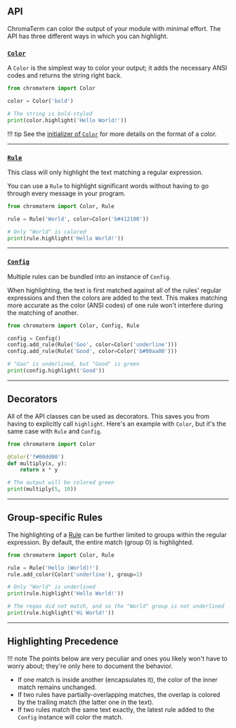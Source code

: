 ## API

ChromaTerm can color the output of your module with minimal effort. The API
has three different ways in which you can highlight.

### [`Color`](../color)

A `Color` is the simplest way to color your output; it adds the necessary ANSI
codes and returns the string right back.

```python
from chromaterm import Color

color = Color('bold')

# The string is bold-styled
print(color.highlight('Hello World!'))
```

!!! tip
    See the [initializer of `Color`](../color/#chromaterm.Color.__init__) for
    more details on the format of a color.

---


### [`Rule`](../rule)

This class will only highlight the text matching a regular expression.

You can use a `Rule` to highlight significant words without having to go through
every message in your program.

```python
from chromaterm import Color, Rule

rule = Rule('World', color=Color('b#412100'))

# Only "World" is colored
print(rule.highlight('Hello World!'))
```

---

### [`Config`](../config)

Multiple rules can be bundled into an instance of `Config`.

When highlighting, the text is first matched against all of the rules' regular
expressions and then the colors are added to the text. This makes matching more
accurate as the color (ANSI codes) of one rule won't interfere during the
matching of another.

```python
from chromaterm import Color, Config, Rule

config = Config()
config.add_rule(Rule('Goo', color=Color('underline')))
config.add_rule(Rule('Good', color=Color('b#00aa00')))

# "Goo" is underlined, but "Good" is green
print(config.highlight('Good'))
```

---

## Decorators

All of the API classes can be used as decorators. This saves you from having to
explicitly call `highlight`. Here's an example with `Color`, but it's the same
case with `Rule` and `Config`.

```python
from chromaterm import Color

@Color('f#00dd00')
def multiply(x, y):
    return x * y

# The output will be colored green
print(multiply(5, 10))
```

---

## Group-specific Rules

The highlighting of a [Rule](../rule) can be further limited to groups within
the regular expression. By default, the entire match (group 0) is highlighted.

```python
from chromaterm import Color, Rule

rule = Rule('Hello (World)!')
rule.add_color(Color('underline'), group=1)

# Only "World" is underlined
print(rule.highlight('Hello World!'))

# The regex did not match, and so the "World" group is not underlined
print(rule.highlight('Hi World!'))
```

---

## Highlighting Precedence

!!! note
    The points below are very peculiar and ones you likely won't have to worry
    about; they're only here to document the behavior.

* If one match is inside another (encapsulates it), the color of the inner match
  remains unchanged.
* If two rules have partially-overlapping matches, the overlap is colored by the
  trailing match (the latter one in the text).
* If two rules match the same text exactly, the latest rule added to the `Config`
  instance will color the match.
